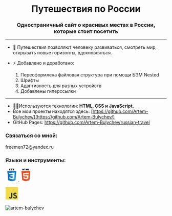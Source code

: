 <h1 align="center">Путешествия по России</h1>
<h3 align="center">Одностраничный сайт о красивых местах в России, которые стоит посетить</h3>

____

- 🔭 Путешествия позволяют человеку развиваться, смотреть мир, открывать новые горизонты, вдохновляться.



- ⚡  Добавлено и доработано:
  1. Переоформлена файловая структура при помощи БЭМ Nested
  2. Шрифты
  3. Адаптивность для разных устройств
  4. Добавлены гиперссылки 
________________

-  👨‍💻Используются технологии:
  **HTML, CSS и JavaScript.**
-  Все мои проекты находятся здесь: [https://github.com/Artem-Bulychev/](https://github.com/Artem-Bulychev/)
-  GitHub Pages: https://github.com/Artem-Bulychev/russian-travel 

<h3 align="left">Связаться со мной:</h3>
<p align="left"> freemen72@yandex.ru
</p>

<h3 align="left">Языки и инструменты:</h3>
<p align="left"> <a href="https://www.w3schools.com/css/" target="_blank" rel="noreferrer"> <img src="https://raw.githubusercontent.com/devicons/devicon/master/icons/css3/css3-original-wordmark.svg" alt="css3" width="40" height="40"/> </a> <a href="https://www.w3.org/html/" target="_blank" rel="noreferrer"> <img src="https://raw.githubusercontent.com/devicons/devicon/master/icons/html5/html5-original-wordmark.svg" alt="html5" width="40" height="40"/> </a> </p><a href="https://developer.mozilla.org/en-US/docs/Web/JavaScript" target="_blank" rel="noreferrer"> <img src="https://raw.githubusercontent.com/devicons/devicon/master/icons/javascript/javascript-original.svg" alt="javascript" width="40" height="40"/> </a> </p>

<p align="left"> <img src="https://komarev.com/ghpvc/?username=artem-bulychev&label=Profile%20views&color=0e75b6&style=flat" alt="artem-bulychev" /> </p>
